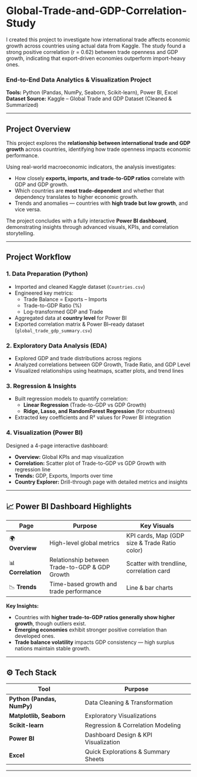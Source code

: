 # Global-Trade-and-GDP-Correlation-Study
I created this project to investigate how international trade affects economic growth across countries using actual data from Kaggle. The study found a strong positive correlation (r = 0.62) between trade openness and GDP growth, indicating that export-driven economies outperform import-heavy ones.

### End-to-End Data Analytics & Visualization Project  
**Tools:** Python (Pandas, NumPy, Seaborn, Scikit-learn), Power BI, Excel  
**Dataset Source:** Kaggle – Global Trade and GDP Dataset (Cleaned & Summarized)

---

## Project Overview

This project explores the **relationship between international trade and GDP growth** across countries, identifying how trade openness impacts economic performance.

Using real-world macroeconomic indicators, the analysis investigates:
- How closely **exports, imports, and trade-to-GDP ratios** correlate with GDP and GDP growth.
- Which countries are **most trade-dependent** and whether that dependency translates to higher economic growth.
- Trends and anomalies — countries with **high trade but low growth**, and vice versa.

The project concludes with a fully interactive **Power BI dashboard**, demonstrating insights through advanced visuals, KPIs, and correlation storytelling.

---

## Project Workflow

### **1. Data Preparation (Python)**
- Imported and cleaned Kaggle dataset (`Countries.csv`)
- Engineered key metrics:
  - Trade Balance = Exports – Imports  
  - Trade-to-GDP Ratio (%)  
  - Log-transformed GDP and Trade  
- Aggregated data at **country level** for Power BI
- Exported correlation matrix & Power BI–ready dataset (`global_trade_gdp_summary.csv`)

### **2. Exploratory Data Analysis (EDA)**
- Explored GDP and trade distributions across regions
- Analyzed correlations between GDP Growth, Trade Ratio, and GDP Level
- Visualized relationships using heatmaps, scatter plots, and trend lines

### **3. Regression & Insights**
- Built regression models to quantify correlation:
  - **Linear Regression** (Trade-to-GDP vs GDP Growth)
  - **Ridge, Lasso, and RandomForest Regression** (for robustness)
- Extracted key coefficients and R² values for Power BI integration

### **4. Visualization (Power BI)**
Designed a 4-page interactive dashboard:
- **Overview:** Global KPIs and map visualization  
- **Correlation:** Scatter plot of Trade-to-GDP vs GDP Growth with regression line  
- **Trends:** GDP, Exports, Imports over time  
- **Country Explorer:** Drill-through page with detailed metrics and insights

---

## 📈 Power BI Dashboard Highlights

| Page                  | Purpose |                        Key Visuals |
|----------------------|----------|------------------------------------|
| 🌍 **Overview** | High-level global metrics | KPI cards, Map (GDP size & Trade Ratio color) |
| 📊 **Correlation** | Relationship between Trade-to-GDP & GDP Growth | Scatter with trendline, correlation card |
| 📉 **Trends** | Time-based growth and trade performance | Line & bar charts |

**Key Insights:**
- Countries with **higher trade-to-GDP ratios generally show higher growth**, though outliers exist.  
- **Emerging economies** exhibit stronger positive correlation than developed ones.  
- **Trade balance volatility** impacts GDP consistency — high surplus nations maintain stable growth.

---

## ⚙️ Tech Stack

| Tool | Purpose |
|------|----------|
| **Python (Pandas, NumPy)** | Data Cleaning & Transformation |
| **Matplotlib, Seaborn** | Exploratory Visualizations |
| **Scikit-learn** | Regression & Correlation Modeling |
| **Power BI** | Dashboard Design & KPI Visualization |
| **Excel** | Quick Explorations & Summary Sheets |

---
